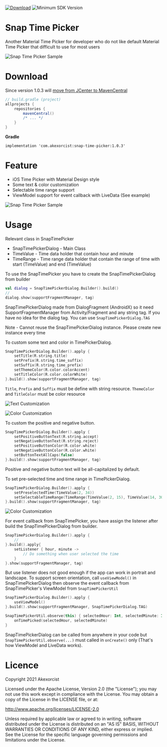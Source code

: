 [ ![Download](https://api.bintray.com/packages/akexorcist/maven/snap-time-picker/images/download.svg)](https://bintray.com/akexorcist/maven/snap-time-picker)
![Minimum SDK Version](https://img.shields.io/badge/minSdkVersion-18-brightgreen) 

Snap Time Picker
==============================
Another Material Time Picker for developer who do not like default Material Time Picker that difficult to use for most users

![Snap Time Picker Sample](https://raw.githubusercontent.com/akexorcist/Android-SnapTimePicker/master/image/00_header.gif)

Download
===============================
Since version 1.0.3 will [move from JCenter to MavenCentral](https://developer.android.com/studio/build/jcenter-migration)
```groovy
// build.gradle (project)
allprojects {
    repositories {
        mavenCentral()
        /* ... */
    }
}
```

**Gradle**
```
implementation 'com.akexorcist:snap-time-picker:1.0.3'
```

Feature
===========================
* iOS Time Picker with Material Design style 
* Some text & color customization
* Selectable time range support
* ViewModel support for event callback with LiveData (See example)

![Snap Time Picker Sample](https://raw.githubusercontent.com/akexorcist/Android-SnapTimePicker/master/image/01_default.jpg)

Usage
===========================
Relevant class in SnapTimePicker
* SnapTimePickerDialog - Main Class 
* TimeValue - Time data holder that contain hour and minute
* TimeRange - Time range data holder that contain the range of time with start (TimeValue) and end (TimeValue)

To use the SnapTimePicker you have to create the SnapTimePickerDialog from builder
```kotlin
val dialog = SnapTimePickerDialog.Builder().build()
//
dialog.show(supportFragmentManager, tag)
```

SnapTimePickerDialog made from DialogFragment (AndroidX) so it need SupportFragmentManager from Activity/Fragment and any string tag. If you have no idea for the dialog tag. You can use `SnapTimePickerDialog.TAG`

Note - Cannot reuse the SnapTimePickerDialog instance. Please create new instance every time 

To custom some text and color in TimePickerDialog. 
```kotlin
SnapTimePickerDialog.Builder().apply {
    setTitle(R.string.title)
    setPrefix(R.string.time_suffix)
    setSuffix(R.string.time_prefix)
    setThemeColor(R.color.colorAccent)
    setTitleColor(R.color.colorWhite)
}.build().show(supportFragmentManager, tag)
```

`Title`, `Prefix` and `Suffix` must be define with string resource. `ThemeColor` and `TitleColor` must be color resource

![Text Customization](https://raw.githubusercontent.com/akexorcist/Android-SnapTimePicker/master/image/02_text.jpg)

![Color Customization](https://raw.githubusercontent.com/akexorcist/Android-SnapTimePicker/master/image/03_color.jpg)

To custom the positive and negative button.
```kotlin
SnapTimePickerDialog.Builder().apply {
    setPositiveButtonText(R.string.accept)
    setNegativeButtonText(R.string.reject)
    setPositiveButtonColor(R.color.white)
    setNegativeButtonColor(R.color.white)
    setButtonTextAllCaps(false)
}.build().show(supportFragmentManager, tag)
```
Positive and negative button text will be all-capitalized by default.

To set pre-selected time and time range in TimePickerDialog. 
```kotlin
SnapTimePickerDialog.Builder().apply {
    setPreselectedTime(TimeValue(2, 34))
    setSelectableTimeRange(TimeRange(TimeValue(2, 15), TimeValue(14, 30)))
}.build().show(supportFragmentManager, tag)
```

![Color Customization](https://raw.githubusercontent.com/akexorcist/Android-SnapTimePicker/master/image/04_time_range.jpg)

For event callback from SnapTimePicker, you have assign the listener after build the SnapTimePickerDialog from builder.
```kotlin
SnapTimePickerDialog.Builder().apply {
    // 
}.build().apply{
    setListener { hour, minute -> 
        // Do something when user selected the time 
    }
}.show(supportFragmentManager, tag)
```

But use listener does not good enough if the app can work in portrait and landscape. To support screen orientation, call `useViewModel()` in SnapTimePickerDialog then observe the event callback from SnapTimePicker's ViewModel from `SnapTimePickerUtil` 

```kotlin
SnapTimePickerDialog.Builder().apply {
    useViewModel()
}.build().show(supportFragmentManager, SnapTimePickerDialog.TAG)

SnapTimePickerUtil.observe(this) { selectedHour: Int, selectedMinute: Int ->
    onTimePicked(selectedHour, selectedMinute)
}
```

SnapTimePickerDialog can be called from anywhere in your code but `SnapTimePickerUtil.observe(...)` must called in `onCreate()` only (That's how ViewModel and LiveData works).


Licence
===========================
Copyright 2021 Akexorcist

Licensed under the Apache License, Version 2.0 (the "License"); you may not use this work except in compliance with the License. You may obtain a copy of the License in the LICENSE file, or at:

http://www.apache.org/licenses/LICENSE-2.0

Unless required by applicable law or agreed to in writing, software distributed under the License is distributed on an "AS IS" BASIS, WITHOUT WARRANTIES OR CONDITIONS OF ANY KIND, either express or implied. See the License for the specific language governing permissions and limitations under the License.
